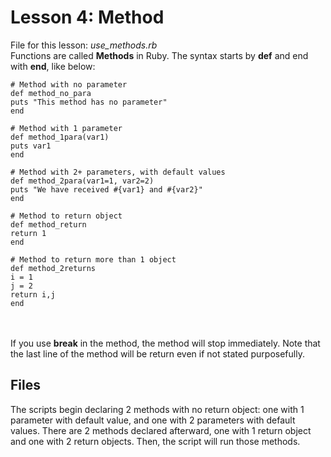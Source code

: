 # Lesson 4: Method
File for this lesson: <i>use_methods.rb</i>
<br>
Functions are called <b>Methods</b> in Ruby. The syntax starts by <b>def</b> and end with <b>end</b>, like below:

```
# Method with no parameter
def method_no_para
puts "This method has no parameter"
end

# Method with 1 parameter
def method_1para(var1)
puts var1
end

# Method with 2+ parameters, with default values
def method_2para(var1=1, var2=2)
puts "We have received #{var1} and #{var2}"
end

# Method to return object
def method_return
return 1
end

# Method to return more than 1 object
def method_2returns
i = 1
j = 2
return i,j
end
```
<br><br>
If you use <b>break</b> in the method, the method will stop immediately. Note that the last line of the method will be return even if not stated purposefully.

## Files
The scripts begin declaring 2 methods with no return object: one with 1 parameter with default value, and one with 2 parameters with default values. There are 2 methods declared afterward, one with 1 return object and one with 2 return objects. Then, the script will run those methods.
